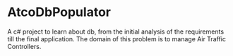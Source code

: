 # AtcoDbPopulator
A c# project to learn about db, from the initial analysis of the requirements till the final application.
The domain of this problem is to manage Air Traffic Controllers.
